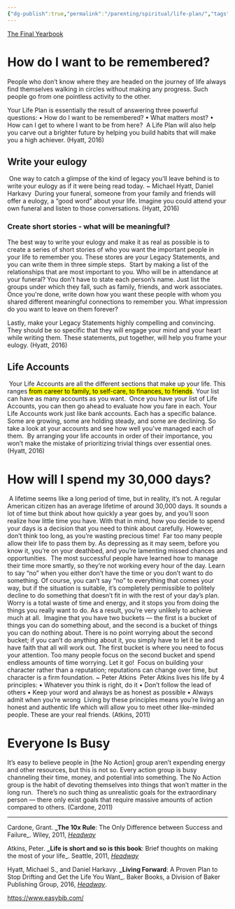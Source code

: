 ```yaml
---
{"dg-publish":true,"permalink":"/parenting/spiritual/life-plan/","tags":["goals","headway","books"]}
---
```



[The Final Yearbook](https://youtu.be/W_Xs2qTM-yA)

# How do I want to be remembered?

People who don’t know where they are headed on the journey of life always find themselves walking in circles without making any progress. Such people go from one pointless activity to the other.

Your Life Plan is essentially the result of answering three powerful questions:
• How do I want to be remembered?
• What matters most?
• How can I get to where I want to be from here?
​
A Life Plan will also help you carve out a brighter future by helping you build habits that will make you a high achiever. (Hyatt, 2016)
​
## Write your eulogy
​
One way to catch a glimpse of the kind of legacy you'll leave behind is to write your eulogy as if it were being read today. ~ Michael Hyatt, Daniel Harkavy
​
During your funeral, someone from your family and friends will offer a eulogy, a “good word” about your life. Imagine you could attend your own funeral and listen to those conversations. (Hyatt, 2016)
​
### Create short stories - what will be meaningful?

The best way to write your eulogy and make it as real as possible is to create a series of short stories of who you want the important people in your life to remember you. These stores are your Legacy Statements, and you can write them in three simple steps.
​
Start by making a list of the relationships that are most important to you. Who will be in attendance at your funeral? You don't have to state each person’s name. Just list the groups under which they fall, such as family, friends, and work associates.
​
Once you're done, write down how you want these people with whom you shared different meaningful connections to remember you. What impression do you want to leave on them forever?

Lastly, make your Legacy Statements highly compelling and convincing. They should be so specific that they will engage your mind and your heart while writing them. These statements, put together, will help you frame your eulogy. (Hyatt, 2016)

## Life Accounts
​
Your Life Accounts are all the different sections that make up your life. This ranges <mark class="hltr-yellow">from career to family, to self-care, to finances, to friends</mark>. Your list can have as many accounts as you want.
​
Once you have your list of Life Accounts, you can then go ahead to evaluate how you fare in each. Your Life Accounts work just like bank accounts. Each has a specific balance. Some are growing, some are holding steady, and some are declining. So take a look at your accounts and see how well you've managed each of them.
​
By arranging your life accounts in order of their importance, you won’t make the mistake of prioritizing trivial things over essential ones. (Hyatt, 2016)

# How will I spend my 30,000 days?
​
A lifetime seems like a long period of time, but in reality, it’s not. A regular American citizen has an average lifetime of around 30,000 days. It sounds a lot of time but think about how quickly a year goes by, and you’ll soon realize how little time you have. With that in mind, how you decide to spend your days is a decision that you need to think about carefully. However, don’t think too long, as you’re wasting precious time!
​
Far too many people allow their life to pass them by. As depressing as it may seem, before you know it, you’re on your deathbed, and you’re lamenting missed chances and opportunities.
​
The most successful people have learned how to manage their time more smartly, so they’re not working every hour of the day. Learn to say “no” when you either don’t have the time or you don’t want to do something. Of course, you can’t say “no” to everything that comes your way, but if the situation is suitable, it’s completely permissible to politely decline to do something that doesn’t fit in with the rest of your day’s plan.
​
Worry is a total waste of time and energy, and it stops you from doing the things you really want to do. As a result, you’re very unlikely to achieve much at all.
​
Imagine that you have two buckets — the first is a bucket of things you can do something about, and the second is a bucket of things you can do nothing about. There is no point worrying about the second bucket; if you can’t do anything about it, you simply have to let it be and have faith that all will work out. The first bucket is where you need to focus your attention. Too many people focus on the second bucket and spend endless amounts of time worrying. Let it go!
​
Focus on building your character rather than a reputation; reputations can change over time, but character is a firm foundation. ~ Peter Atkins
​
Peter Atkins lives his life by 4 principles: 
• Whatever you think is right, do it 
• Don’t follow the lead of others 
• Keep your word and always be as honest as possible 
• Always admit when you’re wrong
​
Living by these principles means you’re living an honest and authentic life which will allow you to meet other like-minded people. These are your real friends. (Atkins, 2011)
​
# Everyone Is Busy

It’s easy to believe people in [the No Action] group aren’t expending energy and other resources, but this is not so. Every action group is busy channeling their time, money, and potential into something. The No Action group is the habit of devoting themselves into things that won’t matter in the long run.
​
There’s no such thing as unrealistic goals for the extraordinary person — there only exist goals that require massive amounts of action compared to others. (Cardone, 2011)

---
Cardone, Grant. **_The 10x Rule**: The Only Difference between Success and Failure_. Wiley, 2011, [_Headway_](https://web.get-headway.com/book/the-10x-rule)

Atkins, Peter. **_Life is short and so is this book**: Brief thoughts on making the most of your life_. Seattle, 2011, [_Headway_](https://headway.onelink.me/9USK?pid=app_referral&af_web_dp=https%3A%2F%2Fweb.get-headway.com%2Fbook%2Flife-is-short-and-so-is-this-book&c=highlight&af_siteid=summary_text)

Hyatt, Michael S., and Daniel Harkavy. **_Living Forward**: A Proven Plan to Stop Drifting and Get the Life You Want_. Baker Books, a Division of Baker Publishing Group, 2016, [_Headway_](https://headway.onelink.me/9USK?pid=app_referral&af_web_dp=https%3A%2F%2Fweb.get-headway.com%2Fbook%2Fliving-forward&c=highlight&af_siteid=summary_text).

https://www.easybib.com/